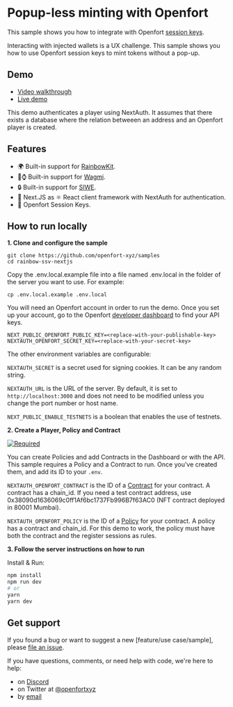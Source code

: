 # Popup-less minting with Openfort

This sample shows you how to integrate with Openfort [session keys](https://www.openfort.xyz/docs/session-keys).

Interacting with injected wallets is a UX challenge. This sample shows you how to use Openfort session keys to mint tokens without a pop-up.

## Demo

- [Video walkthrough](https://youtu.be/rh2E02PATlU)
- [Live demo](https://sample-rainbow-ssv-nextjs.vercel.app/)

This demo authenticates a player using NextAuth. It assumes that there exists a database where the relation betweeen an address and an Openfort player is created.


## Features

- 🌍 Built-in support for [RainbowKit](https://www.rainbowkit.com/).
- 🍎⌚️ Built-in support for [Wagmi](https://wagmi.sh/).
- 🔒 Built-in support for [SIWE](https://login.xyz/).
- 🍨 Next.JS as ⚛️ React client framework with NextAuth for authentication.
- 🏰 Openfort Session Keys.


## How to run locally

**1. Clone and configure the sample**

```
git clone https://github.com/openfort-xyz/samples
cd rainbow-ssv-nextjs
```

Copy the .env.local.example file into a file named .env.local in the folder of the server you want to use. For example:

```
cp .env.local.example .env.local
```

You will need an Openfort account in order to run the demo. Once you set up your account, go to the Openfort [developer dashboard](https://dashboard.openfort.xyz/apikeys) to find your API keys.

```
NEXT_PUBLIC_OPENFORT_PUBLIC_KEY=<replace-with-your-publishable-key>
NEXTAUTH_OPENFORT_SECRET_KEY=<replace-with-your-secret-key>
```

The other environment variables are configurable:

`NEXTAUTH_SECRET` is a secret used for signing cookies. It can be any random string.

`NEXTAUTH_URL` is the URL of the server. By default, it is set to `http://localhost:3000` and does not need to be modified unless you change the port number or host name.

`NEXT_PUBLIC_ENABLE_TESTNETS` is a boolean that enables the use of testnets.

**2. Create a Player, Policy and Contract**

[![Required](https://img.shields.io/badge/REQUIRED-TRUE-ORANGE.svg)](https://shields.io/)

You can create Policies and add Contracts in the Dashboard or with the API. This sample requires a Policy and a Contract to run. Once you've created them, and add its ID to your `.env`.

`NEXTAUTH_OPENFORT_CONTRACT` is the ID of a [Contract](https://www.openfort.xyz/docs/api/contracts#create-a-contract) for your contract. A contract has a chain_id. 
If you need a test contract address, use 0x38090d1636069c0ff1Af6bc1737Fb996B7f63AC0 (NFT contract deployed in 80001 Mumbai).

`NEXTAUTH_OPENFORT_POLICY` is the ID of a [Policy](https://www.openfort.xyz/docs/api/policies#create-a-policy) for your contract. A policy has a contract and chain_id. For this demo to work, the policy must have both the contract and the register sessions as rules.


**3. Follow the server instructions on how to run**

Install & Run:

```bash
npm install
npm run dev
# or
yarn
yarn dev
```


## Get support
If you found a bug or want to suggest a new [feature/use case/sample], please [file an issue](../../../issues).

If you have questions, comments, or need help with code, we're here to help:
- on [Discord](https://discord.com/invite/t7x7hwkJF4)
- on Twitter at [@openfortxyz](https://twitter.com/openfortxyz)
- by [email](mailto:support+github@openfort.xyz)
